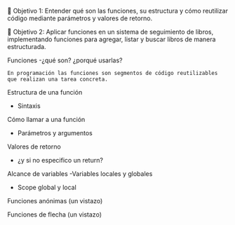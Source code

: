 📌 Objetivo 1: Entender qué son las funciones, su estructura y cómo reutilizar código mediante parámetros y valores de retorno.

📌 Objetivo 2: Aplicar funciones en un sistema de seguimiento de libros, implementando funciones para agregar, listar y buscar libros de manera estructurada.

 
 	
Funciones
-¿qué son? ¿porqué usarlas?

    En programación las funciones son segmentos de código reutilizables que realizan una tarea concreta.

Estructura de una función
- Sintaxis

Cómo llamar a una función
- Parámetros y argumentos

Valores de retorno
- ¿y si no especifico un return?

Alcance de variables
-Variables locales y globales
- Scope global y local

Funciones anónimas (un vistazo)

Funciones de flecha (un vistazo)